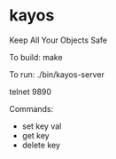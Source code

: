 kayos
=====

Keep All Your Objects Safe

To build:
make

To run:
./bin/kayos-server

telnet 9890

Commands:
* set key val
* get key
* delete key
